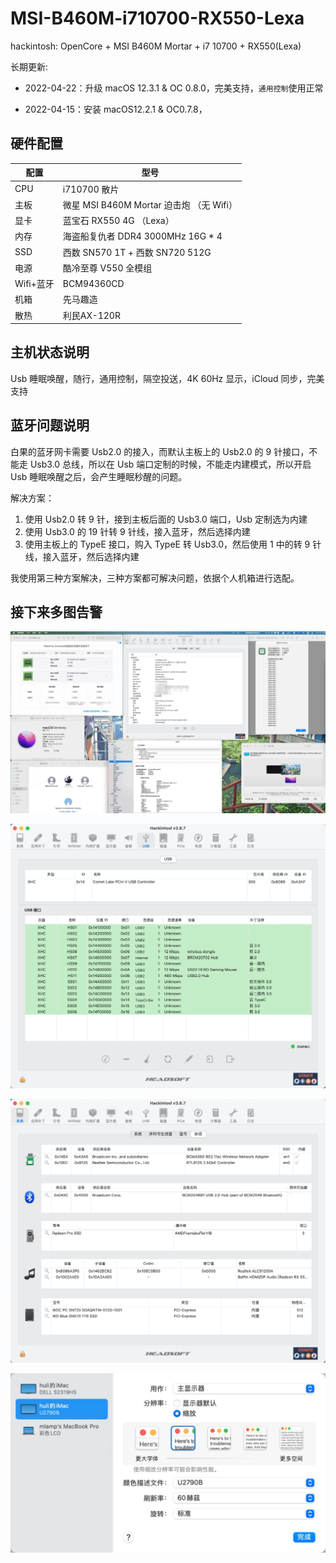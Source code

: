 # MSI-B460M-i710700-RX550-Lexa

hackintosh: OpenCore + MSI B460M Mortar + i7 10700 + RX550(Lexa)

长期更新:

-   2022-04-22：升级 macOS 12.3.1 & OC 0.8.0，完美支持，`通用控制`使用正常

-   2022-04-15：安装 macOS12.2.1 & OC0.7.8，

## 硬件配置

| 配置      | 型号                                     |
| --------- | ---------------------------------------- |
| CPU       | i710700 散片                             |
| 主板      | 微星 MSI B460M Mortar 迫击炮 （无 Wifi） |
| 显卡      | 蓝宝石 RX550 4G （Lexa）                 |
| 内存      | 海盗船复仇者 DDR4 3000MHz 16G * 4        |
| SSD       | 西数 SN570 1T + 西数 SN720 512G          |
| 电源      | 酷冷至尊 V550 全模组                     |
| Wifi+蓝牙 | BCM94360CD                               |
| 机箱      | 先马趣造                                 |
| 散热      | 利民AX-120R                              |

## 主机状态说明

Usb 睡眠唤醒，随行，通用控制，隔空投送，4K 60Hz 显示，iCloud 同步，完美支持

## 蓝牙问题说明

白果的蓝牙网卡需要 Usb2.0 的接入，而默认主板上的 Usb2.0 的 9 针接口，不能走 Usb3.0 总线，所以在 Usb 端口定制的时候，不能走内建模式，所以开启 Usb 睡眠唤醒之后，会产生睡眠秒醒的问题。

解决方案：

1.   使用 Usb2.0 转 9 针，接到主板后面的 Usb3.0 端口，Usb 定制选为内建
2.   使用 Usb3.0 的 19 针转 9 针线，接入蓝牙，然后选择内建
3.   使用主板上的 TypeE 接口，购入 TypeE 转 Usb3.0，然后使用 1 中的转 9 针线，接入蓝牙，然后选择内建

我使用第三种方案解决，三种方案都可解决问题，依据个人机箱进行选配。

## 接下来多图告警

![MacOS12.3.1](img/MacOS12.3.1.jpg)

![Usb端口定制](img/Usb端口定制.jpg)

![杂项](img/杂项.jpg)

![显示器](img/显示器.jpg)